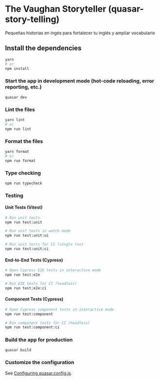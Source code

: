 # The Vaughan Storyteller (quasar-story-telling)

Pequeñas historias en ingés para fortalecer tu inglés y ampliar vocabulario

## Install the dependencies

```bash
yarn
# or
npm install
```

### Start the app in development mode (hot-code reloading, error reporting, etc.)

```bash
quasar dev
```

### Lint the files

```bash
yarn lint
# or
npm run lint
```

### Format the files

```bash
yarn format
# or
npm run format
```

### Type checking

```bash
npm run typecheck
```

### Testing

#### Unit Tests (Vitest)
```bash
# Run unit tests
npm run test:unit

# Run unit tests in watch mode
npm run test:unit:ui

# Run unit tests for CI (single run)
npm run test:unit:ci
```

#### End-to-End Tests (Cypress)
```bash
# Open Cypress E2E tests in interactive mode
npm run test:e2e

# Run E2E tests for CI (headless)
npm run test:e2e:ci
```

#### Component Tests (Cypress)
```bash
# Open Cypress component tests in interactive mode
npm run test:component

# Run component tests for CI (headless)
npm run test:component:ci
```

### Build the app for production

```bash
quasar build
```

### Customize the configuration

See [Configuring quasar.config.js](https://v2.quasar.dev/quasar-cli-vite/quasar-config-js).
